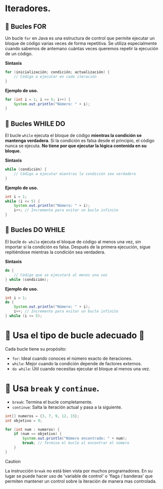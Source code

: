 # Iteradores.

## 🔹 Bucles FOR
Un bucle `for` en Java es una estructura de control que permite ejecutar un bloque de código varias veces de forma repetitiva. Se utiliza especialmente cuando sabemos de antemano cuántas veces queremos repetir la ejecución de un código.

**Sintaxis**
```java
for (inicialización; condición; actualización) {
    // Código a ejecutar en cada iteración
}
```

**Ejemplo de uso.**
```java
for (int i = 1; i <= 5; i++) {
    System.out.println("Número: " + i);
}
```

## 🔹 Bucles WHILE DO
El bucle `while` ejecuta el bloque de código **mientras la condición se mantenga verdadera**. Si la condición es falsa desde el principio, el código nunca se ejecuta.
**No tiene por que ejecutar la lógica contenida en su bloque.**

**Sintaxis**
```java
while (condición) {
    // Código a ejecutar mientras la condición sea verdadera
}
```

**Ejemplo de uso.**
```java
int i = 1;
while (i <= 5) {
    System.out.println("Número: " + i);
    i++; // Incremento para evitar un bucle infinito
}
```


## 🔹 Bucles DO WHILE
El bucle `do while` ejecuta el bloque de código al menos una vez, sin importar si la condición es falsa. Después de la primera ejecución, 
sigue repitiéndose mientras la condición sea verdadera.

**Sintaxis**
```java
do {
    // Código que se ejecutará al menos una vez
} while (condición);
```

**Ejemplo de uso.**
```java
int i = 1;
do {
    System.out.println("Número: " + i);
    i++; // Incremento para evitar un bucle infinito
} while (i <= 5);
```

# 📌 Usa el tipo de bucle adecuado 🔄
Cada bucle tiene su propósito:
- `for`: Ideal cuando conoces el número exacto de iteraciones.
- `while`: Mejor cuando la condición depende de factores externos.
- `do while`: Útil cuando necesitas ejecutar el bloque al menos una vez.

# 📌 Usa `break` y `continue`.
- `break`: Termina el bucle completamente.
- `continue`: Salta la iteración actual y pasa a la siguiente.

```java
int[] numeros = {3, 7, 9, 12, 15};
int objetivo = 9;

for (int num : numeros) {
    if (num == objetivo) {
        System.out.println("Número encontrado: " + num);
        break; // Termina el bucle al encontrar el número
    }
}
```

>[!CAUTION]
>La instrucción `break` no está bien vista por muchos programadores. En su lugar se puede hacer uso de 'variable de control' o 'flags / banderas' que permiten mantener un control sobre la iteración de manera mas controlada.


